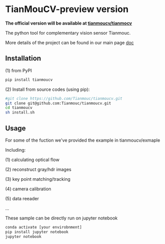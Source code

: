 
# TianMouCV-preview version

**The official version will be available at [tianmoucv/tianmocv](https://github.com/Tianmouc/tianmoucv)**

The python tool for complementary vision sensor Tianmouc.

More details of the project can be found in our main page [doc](http://www.tianmouc.cn:38325)


## Installation

(1) from PyPI

```bash
pip install tianmoucv
```

(2) Install from source codes (using pip):

```bash
#git clone https://github.com/Tianmouc/tianmoucv.git
git clone git@github.com:Tianmouc/tianmoucv.git
cd tianmoucv
sh install.sh
```

## Usage

For some of the fuction we've provided the example in tianmoucv/exmaple

Including:

(1) calculating optical flow

(2) reconstruct gray/hdr images

(3) key point matching/tracking

(4) camera calibration

(5) data reeader

...

These sample can be directly run on jupyter notebook

```bash
conda activate [your envirobnment]
pip install jupyter notebook
jupyter notebook
```

